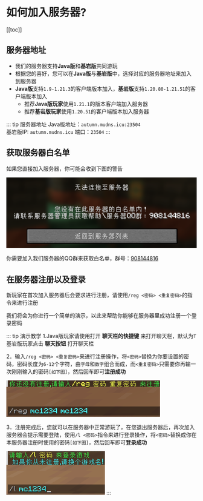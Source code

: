 # 如何加入服务器?

[[toc]]

## 服务器地址

- 我们的服务器支持**Java版**和**基岩版**共同游玩
- 根据您的喜好，您可以在**Java版**与**基岩版**中，选择对应的服务器地址来加入到服务器
- **Java版**支持`1.9-1.21.3`的客户端版本加入，**基岩版**支持`1.20.80-1.21.51`的客户端版本加入
  - 推荐**Java版玩家**使用`1.21.1`的版本客户端加入服务器
  - 推荐**基岩版玩家**使用`1.20.51`的客户端版本加入服务器

::: tip 服务器地址
Java版地址：`autumn.mudns.icu:23504`  
基岩版IP: `autumn.mudns.icu` 端口：`23504`
:::

## 获取服务器白名单

如果您直接加入服务器，你可能会收到下图的警告

![图片不见了](./assets/img/whitelist.png)

你需要加入我们服务器的QQ群来获取白名单，群号：[908144816](https://qm.qq.com/q/4f4qaOWG8w)

## 在服务器注册以及登录

新玩家在首次加入服务器后会要求进行注册，请使用`/reg <密码> <重复密码>`的指令来进行注册

我们将会为你进行一个简单的演示，以此来帮助你能够在服务器里成功注册一个登录密码

::: tip 演示教学
1.Java版玩家请使用打开 **聊天栏的快捷键** 来打开聊天栏，默认为`T`  
基岩版玩家点击 **聊天按钮** 打开聊天栏  

2．输入`/reg <密码> <重复密码>`来进行注册操作，将`<密码>`替换为你要设置的密码，密码长度为`6-12`个字符，由`字母`和`数字`组合而成，而`<重复密码>`只需要你再输一次刚刚输入的密码`[如下图]`，然后回车即可**注册成功**

![注册展示图](./assets/img/registered.png)

3．注册完成后，您就可以在服务器中正常游玩了，在您退出服务器后，再次加入服务器会提示需要登陆，使用`/l <密码>`指令来进行登录操作，将`<密码>`替换成你在本服务器注册时使用的密码`[如下图]`，然后回车即可**登录成功**

![登录展示图](./assets/img/login.png)
:::